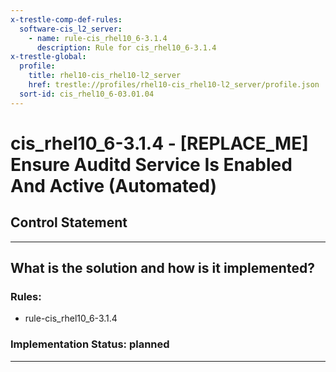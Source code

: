 ```yaml
---
x-trestle-comp-def-rules:
  software-cis_l2_server:
    - name: rule-cis_rhel10_6-3.1.4
      description: Rule for cis_rhel10_6-3.1.4
x-trestle-global:
  profile:
    title: rhel10-cis_rhel10-l2_server
    href: trestle://profiles/rhel10-cis_rhel10-l2_server/profile.json
  sort-id: cis_rhel10_6-03.01.04
---
```


# cis_rhel10_6-3.1.4 - \[REPLACE_ME\] Ensure Auditd Service Is Enabled And Active (Automated)

## Control Statement

______________________________________________________________________

## What is the solution and how is it implemented?

<!-- For implementation status enter one of: implemented, partial, planned, alternative, not-applicable -->

<!-- Note that the list of rules under ### Rules: is read-only and changes will not be captured after assembly to JSON -->

<!-- Add control implementation description here for control: cis_rhel10_6-3.1.4 -->

### Rules:

  - rule-cis_rhel10_6-3.1.4

### Implementation Status: planned

______________________________________________________________________
